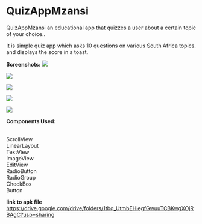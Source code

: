 # QuizAppMzansi
QuizAppMzansi  an educational app that quizzes a user about a certain topic of your choice..

It is simple quiz app which asks 10 questions on various South Africa topics.
and displays the score in a toast.

**Screenshots:**
![](https://github.com/loynaps/QuizAppMzansi/blob/master/qz_scrnShots/qz_scrnshot1.png)

![](https://github.com/loynaps/QuizAppMzansi/blob/master/qz_scrnShots/qz_scrnshot2.png)

![](https://github.com/loynaps/QuizAppMzansi/blob/master/qz_scrnShots/qz_scrnshot3.png)

![](https://github.com/loynaps/QuizAppMzansi/blob/master/qz_scrnShots/qz_scrnshot4.png)

![](https://github.com/loynaps/QuizAppMzansi/blob/master/qz_scrnShots/qz_scrnshot5.png)


**Components Used:**

<br/>ScrollView
<br/>LinearLayout
<br/>TextView
<br/>ImageView
<br/>EditView
<br/>RadioButton
<br/>RadioGroup
<br/>CheckBox
<br/>Button

**link to apk file**
https://drive.google.com/drive/folders/1tbq_UtmbEHiegfGwuuTCBKwgXOjRBAgC?usp=sharing

